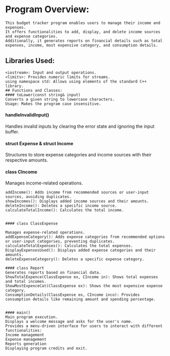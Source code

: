 # Program Overview:
```
This budget tracker program enables users to manage their income and expenses. 
It offers functionalities to add, display, and delete income sources and expense categories. 
Additionally, it generates reports on financial details such as total expenses, income, most expensive category, and consumption details.
```

## Libraries Used:
```
<iostream>: Input and output operations.
<limits>: Provides numeric limits for streams.
using namespace std: Allows using elements of the standard C++ library.
## Functions and Classes:
#### toLower(const string& input)
Converts a given string to lowercase characters.
Usage: Makes the program case insensitive.
```

#### handleInvalidInput()
Handles invalid inputs by clearing the error state and ignoring the input buffer.

#### struct Expense & struct Income
Structures to store expense categories and income sources with their respective amounts.

#### class CIncome
Manages income-related operations.
```
addIncome(): Adds income from recommended sources or user-input sources, avoiding duplicates.
showIncomes(): Displays added income sources and their amounts.
deleteIncome(): Deletes a specific income source.
calculateTotalIncome(): Calculates the total income.


#### class ClassExpense

Manages expense-related operations.
addExpenseCategory(): Adds expense categories from recommended options or user-input categories, preventing duplicates.
calculateTotalExpenses(): Calculates the total expenses.
DisplayExpensesUsed(): Displays added expense categories and their amounts.
deleteExpenseCategory(): Deletes a specific expense category.

#### class Report
Generates reports based on financial data.
ShowTotalExpence(ClassExpense ex, CIncome in): Shows total expenses and total incomes.
ShowMostExpenceCat(ClassExpense ex): Shows the most expensive expense category.
ConsumptionDetails(ClassExpense ex, CIncome inco): Provides consumption details like remaining amount and spending percentage.


#### main()
Main program execution.
Displays a welcome message and asks for the user's name.
Provides a menu-driven interface for users to interact with different functionalities:
Income management
Expense management
Reports generation
Displaying program credits and exit.
